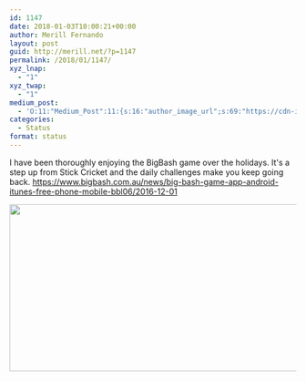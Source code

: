 ```yaml
---
id: 1147
date: 2018-01-03T10:00:21+00:00
author: Merill Fernando
layout: post
guid: http://merill.net/?p=1147
permalink: /2018/01/1147/
xyz_lnap:
  - "1"
xyz_twap:
  - "1"
medium_post:
  - 'O:11:"Medium_Post":11:{s:16:"author_image_url";s:69:"https://cdn-images-1.medium.com/fit/c/200/200/0*nOSMyIhdQJ9325FH.jpeg";s:10:"author_url";s:26:"https://medium.com/@merill";s:11:"byline_name";N;s:12:"byline_email";N;s:10:"cross_link";s:2:"no";s:2:"id";s:12:"98708bd7181b";s:21:"follower_notification";s:3:"yes";s:7:"license";s:19:"all-rights-reserved";s:14:"publication_id";s:12:"99858869fb3c";s:6:"status";s:6:"public";s:3:"url";s:106:"https://medium.com/@merill/i-have-been-thoroughly-enjoying-the-bigbash-game-over-the-holidays-98708bd7181b";}'
categories:
  - Status
format: status
---
```

I have been thoroughly enjoying the BigBash game over the holidays. It's a step up from Stick Cricket and the daily challenges make you keep going back. <a href="https://www.bigbash.com.au/news/big-bash-game-app-android-itunes-free-phone-mobile-bbl06/2016-12-01">https://www.bigbash.com.au/news/big-bash-game-app-android-itunes-free-phone-mobile-bbl06/2016-12-01</a>

<img class="alignnone wp-image-1154 size-full" src="https://merill.net/wp-content/uploads/2018/01/520x293bb.jpg" alt="" width="520" height="293" />